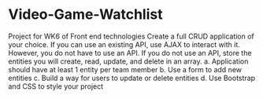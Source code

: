 # Video-Game-Watchlist
Project for WK6 of Front end technologies
Create a full CRUD application of your choice. If you can use an existing API, use AJAX to interact with it. However, you do not have to use an API. If you do not use an API, store the entities you will create, read, update, and delete in an array.
a.	Application should have at least 1 entity per team member
b.	Use a form to add new entities
c.	Build a way for users to update or delete entities
d.	Use Bootstrap and CSS to style your project
